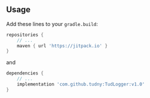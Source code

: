 ## Usage
Add these lines to your `gradle.build`:

```gradle
repositories {
    // ...
    maven { url 'https://jitpack.io' }
}
```

and

```gradle
dependencies {
    // ...
    implementation 'com.github.tudny:TudLogger:v1.0'
}
```